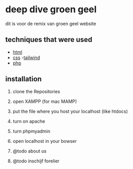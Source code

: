 # deep dive groen geel

dit is voor de remix van groen geel website

## techniques that were used

- [html](https://html.com/)
- [css](https://web.dev/learn/css/)
  -[tailwind](https://tailwindcss.com)
- [php](https://www.php.net/)

## installation

1. clone the Repositories
2. open XAMPP (for mac MAMP)
3. put the file where you host your localhost (like htdocs)
4. turn on apache
5. turn phpmyadmin
6. open localhost in your bowser

1. @todo about us

3. @todo inschijf forelier

